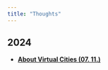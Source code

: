 ```yaml
---
title: "Thoughts"
---
```


## 2024
<div class="grid cards" markdown>

-   [__About Virtual Cities (07. 11.)__](./2024/0711.md)

</div>
